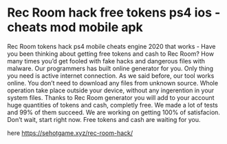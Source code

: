 # Rec Room hack free tokens ps4 ios -cheats mod mobile apk

Rec Room tokens hack ps4 mobile cheats engine 2020 that works - Have you been thinking about getting free tokens and cash to Rec Room? 
How many times you’d get fooled with fake hacks and dangerous files with malware. Our programmers has built online generator for you. Only thing you need is active internet connection. 
As we said before, our tool works online. You don’t need to download any files from unknown source. Whole operation take place outside your device, without any ingerention in your system files. 
Thanks to Rec Room generator you will add to your account huge quantities of tokens and cash, completly free. We made a lot of tests and 99% of them succeed. We are working on getting 100% of satisfacion. 
Don’t wait, start right now. Free tokens and cash are waiting for you.

here https://sehotgame.xyz/rec-room-hack/
